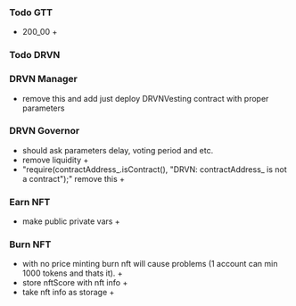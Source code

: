 ###  Todo GTT
- 200_00 +

###  Todo DRVN

### DRVN Manager 
- remove this and add just deploy DRVNVesting contract with proper parameters

### DRVN Governor
- should ask parameters delay, voting period and etc.
- remove liquidity +
- "require(contractAddress_.isContract(), "DRVN: contractAddress_ is not a contract");" remove this +

### Earn NFT
- make public private vars +


### Burn NFT
- with no price minting burn nft will cause problems (1 account can min 1000 tokens and thats it). +
- store nftScore with nft info +
- take nft info as storage +